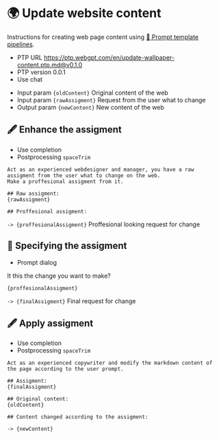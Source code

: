 # 🌍 Update website content

Instructions for creating web page content using [🌠 Prompt template pipelines](https://github.com/webgptorg/ptp).

-   PTP URL https://ptp.webgpt.com/en/update-wallpaper-content.ptp.md@v0.1.0
-   PTP version 0.0.1
-   Use chat
<!-- TODO: [🌚]> - Use GPT-3.5 -->
-   Input param `{oldContent}` Original content of the web
-   Input param `{rawAssigment}` Request from the user what to change
-   Output param `{newContent}` New content of the web

## 🖋 Enhance the assigment

-   Use completion
-   Postprocessing `spaceTrim`

```
Act as an experienced webdesigner and manager, you have a raw assigment from the user what to change on the web.
Make a proffesional assigment from it.

## Raw assigment:
{rawAssigment}

## Proffesional assigment:
```

`-> {proffesionalAssigment}` Proffesional looking request for change

## 👤 Specifying the assigment

-   Prompt dialog

It this the change you want to make?

```
{proffesionalAssigment}
```

`-> {finalAssigment}` Final request for change

## 🖋 Apply assigment

-   Use completion
-   Postprocessing `spaceTrim`

```
Act as an experienced copywriter and modify the markdown content of the page according to the user prompt.

## Assigment:
{finalAssigment}

## Original content:
{oldContent}

## Content changed according to the assigment:
```

`-> {newContent}`
